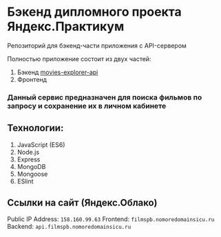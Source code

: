 # Бэкенд дипломного проекта Яндекс.Практикум
Репозиторий для бэкенд-части приложения с API-сервером

Полностью приложение состоит из двух частей:
1. Бэкенд [movies-explorer-api](https://github.com/EvgeniiHvatov/movies-explorer-api)
2. Фронтенд 

### Данный сервис предназначен для поиска фильмов по запросу и сохранение их в личном кабинете


## Технологии:
1. JavaScript (ES6)
2. Node.js
3. Express
4. MongoDB
5. Mongoose
6. ESlint

## Ссылки на сайт (Яндекс.Облако)
Public IP Address: `158.160.99.63`
Frontend: `filmspb.nomoredomainsicu.ru`
Backend: `api.filmspb.nomoredomainsicu.ru`
